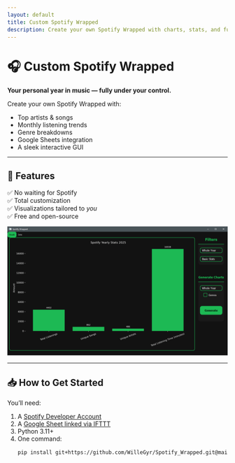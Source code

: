 ```yaml
---
layout: default
title: Custom Spotify Wrapped
description: Create your own Spotify Wrapped with charts, stats, and full control.
---
```


# 🎧 Custom Spotify Wrapped

**Your personal year in music — fully under your control.**

Create your own Spotify Wrapped with:
- Top artists & songs
- Monthly listening trends
- Genre breakdowns
- Google Sheets integration
- A sleek interactive GUI

---

## 🚀 Features

✅ No waiting for Spotify  
✅ Total customization  
✅ Visualizations tailored to *you*  
✅ Free and open-source

![App Screenshot](Images/Interface_Showcase.gif)

---

## 📥 How to Get Started

You’ll need:
1. A [Spotify Developer Account](https://developer.spotify.com/)
2. A [Google Sheet linked via IFTTT](https://ifttt.com/applets/nin7BxVm-keep-a-log-of-your-recently-played-tracks)
3. Python 3.11+  
4. One command:  
   ```bash
   pip install git+https://github.com/WilleGyr/Spotify_Wrapped.git@main
